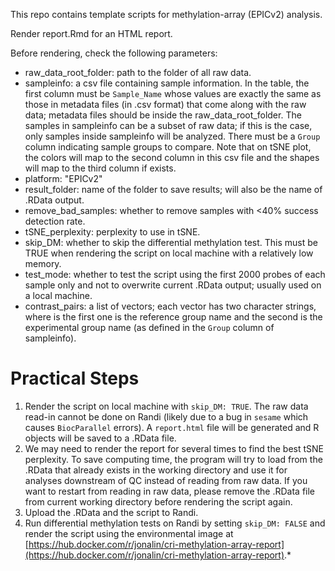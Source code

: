 This repo contains template scripts for methylation-array (EPICv2) analysis.

Render report.Rmd for an HTML report. 

Before rendering, check the following parameters:
- raw_data_root_folder: path to the folder of all raw data.
- sampleinfo: a csv file containing sample information. In the table, the first column must be `Sample_Name` whose values are exactly the same as those in metadata files (in .csv format) that come along with the raw data; metadata files should be inside the raw_data_root_folder. The samples in sampleinfo can be a subset of raw data; if this is the case, only samples inside sampleinfo will be analyzed. There must be a `Group` column indicating sample groups to compare. Note that on tSNE plot, the colors will map to the second column in this csv file and the shapes will map to the third column if exists.
- platform: "EPICv2"
- result_folder: name of the folder to save results; will also be the name of .RData output.
- remove_bad_samples: whether to remove samples with <40% success detection rate.
- tSNE_perplexity: perplexity to use in tSNE.
- skip_DM: whether to skip the differential methylation test. This must be TRUE when rendering the script on local machine with a relatively low memory.
- test_mode: whether to test the script using the first 2000 probes of each sample only and not to overwrite current .RData output; usually used on a local machine.
- contrast_pairs: a list of vectors; each vector has two character strings, where is the first one is the reference group name and the second is the experimental group name (as defined in the `Group` column of sampleinfo).

# Practical Steps
1) Render the script on local machine with `skip_DM: TRUE`. The raw data read-in cannot be done on Randi (likely due to a bug in `sesame` which causes `BiocParallel` errors). A `report.html` file will be generated and R objects will be saved to a .RData file. 
2) We may need to render the report for several times to find the best tSNE perplexity. To save computing time, the program will try to load from the .RData that already exists in the working directory and use it for analyses downstream of QC instead of reading from raw data. If you want to restart from reading in raw data, please remove the .RData file from current working directory before rendering the script again. 
3) Upload the .RData and the script to Randi. 
4) Run differential methylation tests on Randi by setting `skip_DM: FALSE` and render the script using the environmental image at [https://hub.docker.com/r/jonalin/cri-methylation-array-report](https://hub.docker.com/r/jonalin/cri-methylation-array-report).*

